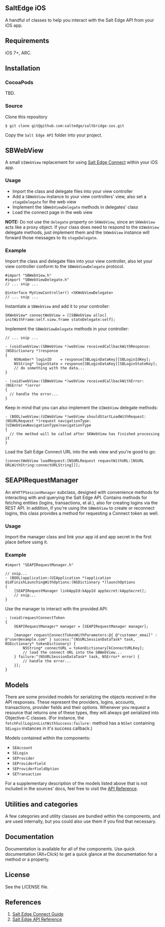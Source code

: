 ## SaltEdge iOS

A handful of classes to help you interact with the Salt Edge API from your iOS app.

## Requirements

iOS 7+, ARC.

## Installation
### CocoaPods

TBD.

### Source

Clone this repository

`$ git clone git@github.com:saltedge/saltbridge-ios.git`

Copy the `Salt Edge API` folder into your project.

## SBWebView

A small `UIWebView` replacement for using [Salt Edge Connect](https://docs.saltedge.com/guides/connect/) within your iOS app.

### Usage

* Import the class and delegate files into your view controller
* Add a `SBWebView` instance to your view controllers' view, also set a `stageDelegate` for the web view
* Implement the `SBWebViewDelegate` methods in delegates' class
* Load the connect page in the web view

**NOTE:** Do not use the `delegate` property on `SKWebView`, since an `SKWebView` acts like a proxy object. If your class does need to respond to the `UIWebView` delegate methods, just implement them and the `SKWebView` instance will forward those messages to its `stageDelegate`.

### Example

Import the class and delegate files into your view controller, also let your view controller conform to the `SBWebViewDelegate` protocol.

```objc
#import "SBWebView.h"
#import "SBWebViewDelegate.h"
// ... snip ...

@interface MyViewController() <SKWebViewDelegate>
// ... snip ...
```

Instantiate a `SBWebView` and add it to your controller:

```objc
SKWebView* connectWebView = [[SBWebView alloc] initWithFrame:self.view.frame stateDelegate:self];
```

Implement the `SBWebViewDelegate` methods in your controller:

```objc
// ... snip ...

- (void)webView:(SBWebView *)webView receivedCallbackWithResponse:(NSDictionary *)response
{
    NSNumber* loginID    = response[SBLoginDataKey][SBLoginIdKey];
    NSString* loginState = response[SBLoginDataKey][SBLoginStateKey];
    // do something with the data...
}

- (void)webView:(SBWebView *)webView receivedCallbackWithError:(NSError *)error
{
  // handle the error...
}
```

Keep in mind that you can also implement the `UIWebView` delegate methods:

```objc
- (BOOL)webView:(UIWebView *)webView shouldStartLoadWithRequest:(NSURLRequest *)request navigationType:(UIWebViewNavigationType)navigationType
{
  // the method will be called after SKWebView has finished processing it
}
```

Load the Salt Edge Connect URL into the web view and you're good to go:

```objc
[connectWebView loadRequest:[NSURLRequest requestWithURL:[NSURL URLWithString:connectURLString]]];
```

## SEAPIRequestManager

An `AFHTTPSessionManager` subclass, designed with convenience methods for interacting with and querying the Salt Edge API. Contains methods for fetching entities (logins, transactions, et al.), also for creating logins via the REST API. In addition, if you're using the `SBWebView` to create or reconnect logins, this class provides a method for requesting a Connect token as well.

### Usage

Import the manager class and link your app id and app secret in the first place before using it.

### Example

```objc
#import "SEAPIRequestManager.h"

// snip...
- (BOOL)application:(UIApplication *)application didFinishLaunchingWithOptions:(NSDictionary *)launchOptions
{
    [SEAPIRequestManager linkAppId:kAppId appSecret:kAppSecret];
    // snip...
}
```

Use the manager to interact with the provided API:

```objc
- (void)requestConnectToken
{
    SEAPIRequestManager* manager = [SEAPIRequestManager manager];

    [manager requestConnectTokenWithParameters:@{ @"customer_email" : @"user@example.com" } success:^(NSURLSessionDataTask* task, NSDictionary* tokenDictionary) {
        NSString* connectURL = tokenDictionary[kConnectURLKey];
        // load the connect URL into the SBWebView...
    } failure:^(NSURLSessionDataTask* task, NSError* error) {
        // handle the error...
    }];
}
```

## Models

There are some provided models for serializing the objects received in the API responses. These represent the providers, logins, accounts, transactions, provider fields and their options. Whenever you request a resource that returns one of these types, they will always get serialized into Objective-C classes. (For instance, the `fetchFullLoginsListWithSuccess:failure:` method has a `NSSet` containing `SELogin` instances in it's success callback.)

Models contained within the components:

* `SEAccount`
* `SELogin`
* `SEProvider`
* `SEProviderField`
* `SEProviderFieldOption`
* `SETransaction`

For a supplementary description of the models listed above that is not included in the sources' docs, feel free to visit the [API Reference](https://docs.saltedge.com/reference/).

## Utilities and categories

A few categories and utility classes are bundled within the components, and are used internally, but you could also use them if you find that necessary.

## Documentation

Documentation is available for all of the components. Use quick documentation (Alt+Click) to get a quick glance at the documentation for a method or a property.

## License

See the LICENSE file.

## References

1. [Salt Edge Connect Guide](https://docs.saltedge.com/guides/connect/)
2. [Salt Edge API Reference](https://docs.saltedge.com/reference/)

